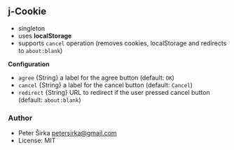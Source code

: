 ## j-Cookie

- singleton
- uses __localStorage__
- supports `cancel` operation (removes cookies, localStorage and redirects to `about:blank`)

__Configuration__

- `agree` {String} a label for the agree button (default: `OK`)
- `cancel` {String} a label for the cancel button (default: `Cancel`)
- `redirect` {String} URL to redirect if the user pressed cancel button (default: `about:blank`)

### Author

- Peter Širka <petersirka@gmail.com>
- License: MIT